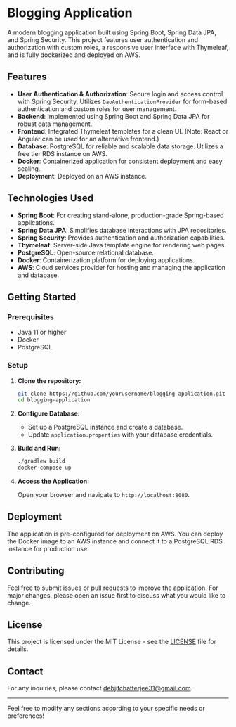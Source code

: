 # Blogging Application

A modern blogging application built using Spring Boot, Spring Data JPA, and Spring Security. This project features user authentication and authorization with custom roles, a responsive user interface with Thymeleaf, and is fully dockerized and deployed on AWS.

## Features

- **User Authentication & Authorization**: Secure login and access control with Spring Security. Utilizes `DaoAuthenticationProvider` for form-based authentication and custom roles for user management.
- **Backend**: Implemented using Spring Boot and Spring Data JPA for robust data management.
- **Frontend**: Integrated Thymeleaf templates for a clean UI. (Note: React or Angular can be used for an alternative frontend.)
- **Database**: PostgreSQL for reliable and scalable data storage. Utilizes a free tier RDS instance on AWS.
- **Docker**: Containerized application for consistent deployment and easy scaling.
- **Deployment**: Deployed on an AWS instance.

## Technologies Used

- **Spring Boot**: For creating stand-alone, production-grade Spring-based applications.
- **Spring Data JPA**: Simplifies database interactions with JPA repositories.
- **Spring Security**: Provides authentication and authorization capabilities.
- **Thymeleaf**: Server-side Java template engine for rendering web pages.
- **PostgreSQL**: Open-source relational database.
- **Docker**: Containerization platform for deploying applications.
- **AWS**: Cloud services provider for hosting and managing the application and database.

## Getting Started

### Prerequisites

- Java 11 or higher
- Docker
- PostgreSQL

### Setup

1. **Clone the repository:**

   ```bash
   git clone https://github.com/yourusername/blogging-application.git
   cd blogging-application
   ```

2. **Configure Database:**
   
   - Set up a PostgreSQL instance and create a database.
   - Update `application.properties` with your database credentials.

3. **Build and Run:**

   ```bash
   ./gradlew build
   docker-compose up
   ```

4. **Access the Application:**
   
   Open your browser and navigate to `http://localhost:8080`.

## Deployment

The application is pre-configured for deployment on AWS. You can deploy the Docker image to an AWS instance and connect it to a PostgreSQL RDS instance for production use.

## Contributing

Feel free to submit issues or pull requests to improve the application. For major changes, please open an issue first to discuss what you would like to change.

## License

This project is licensed under the MIT License - see the [LICENSE](LICENSE) file for details.

## Contact

For any inquiries, please contact [debjitchatterjee31@gmail.com](mailto:debjitchatterjee31@gmail.com).

---

Feel free to modify any sections according to your specific needs or preferences!
